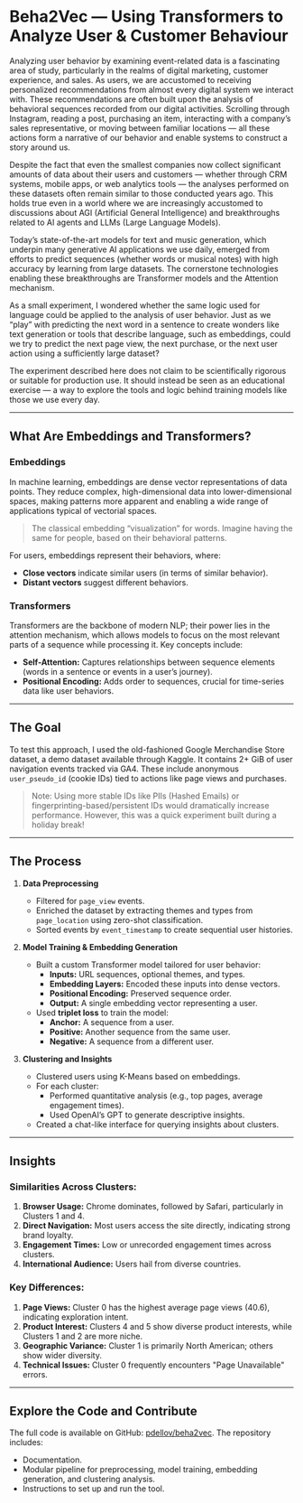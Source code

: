 # Beha2Vec — Using Transformers to Analyze User & Customer Behaviour

Analyzing user behavior by examining event-related data is a fascinating area of study, particularly in the realms of digital marketing, customer experience, and sales. As users, we are accustomed to receiving personalized recommendations from almost every digital system we interact with. These recommendations are often built upon the analysis of behavioral sequences recorded from our digital activities. Scrolling through Instagram, reading a post, purchasing an item, interacting with a company’s sales representative, or moving between familiar locations — all these actions form a narrative of our behavior and enable systems to construct a story around us.

Despite the fact that even the smallest companies now collect significant amounts of data about their users and customers — whether through CRM systems, mobile apps, or web analytics tools — the analyses performed on these datasets often remain similar to those conducted years ago. This holds true even in a world where we are increasingly accustomed to discussions about AGI (Artificial General Intelligence) and breakthroughs related to AI agents and LLMs (Large Language Models).

Today’s state-of-the-art models for text and music generation, which underpin many generative AI applications we use daily, emerged from efforts to predict sequences (whether words or musical notes) with high accuracy by learning from large datasets. The cornerstone technologies enabling these breakthroughs are Transformer models and the Attention mechanism.

As a small experiment, I wondered whether the same logic used for language could be applied to the analysis of user behavior. Just as we “play” with predicting the next word in a sentence to create wonders like text generation or tools that describe language, such as embeddings, could we try to predict the next page view, the next purchase, or the next user action using a sufficiently large dataset?

The experiment described here does not claim to be scientifically rigorous or suitable for production use. It should instead be seen as an educational exercise — a way to explore the tools and logic behind training models like those we use every day.

---

## What Are Embeddings and Transformers?

### Embeddings
In machine learning, embeddings are dense vector representations of data points. They reduce complex, high-dimensional data into lower-dimensional spaces, making patterns more apparent and enabling a wide range of applications typical of vectorial spaces.

> The classical embedding “visualization” for words. Imagine having the same for people, based on their behavioral patterns.

For users, embeddings represent their behaviors, where:
- **Close vectors** indicate similar users (in terms of similar behavior).
- **Distant vectors** suggest different behaviors.

### Transformers
Transformers are the backbone of modern NLP; their power lies in the attention mechanism, which allows models to focus on the most relevant parts of a sequence while processing it. Key concepts include:
- **Self-Attention:** Captures relationships between sequence elements (words in a sentence or events in a user’s journey).
- **Positional Encoding:** Adds order to sequences, crucial for time-series data like user behaviors.

---

## The Goal
To test this approach, I used the old-fashioned Google Merchandise Store dataset, a demo dataset available through Kaggle. It contains 2+ GiB of user navigation events tracked via GA4. These include anonymous `user_pseudo_id` (cookie IDs) tied to actions like page views and purchases.

> Note: Using more stable IDs like PIIs (Hashed Emails) or fingerprinting-based/persistent IDs would dramatically increase performance. However, this was a quick experiment built during a holiday break!

---

## The Process

1. **Data Preprocessing**
   - Filtered for `page_view` events.
   - Enriched the dataset by extracting themes and types from `page_location` using zero-shot classification.
   - Sorted events by `event_timestamp` to create sequential user histories.

2. **Model Training & Embedding Generation**
   - Built a custom Transformer model tailored for user behavior:
     - **Inputs:** URL sequences, optional themes, and types.
     - **Embedding Layers:** Encoded these inputs into dense vectors.
     - **Positional Encoding:** Preserved sequence order.
     - **Output:** A single embedding vector representing a user.
   - Used **triplet loss** to train the model:
     - **Anchor:** A sequence from a user.
     - **Positive:** Another sequence from the same user.
     - **Negative:** A sequence from a different user.

3. **Clustering and Insights**
   - Clustered users using K-Means based on embeddings.
   - For each cluster:
     - Performed quantitative analysis (e.g., top pages, average engagement times).
     - Used OpenAI’s GPT to generate descriptive insights.
   - Created a chat-like interface for querying insights about clusters.

---

## Insights

### Similarities Across Clusters:
1. **Browser Usage:** Chrome dominates, followed by Safari, particularly in Clusters 1 and 4.
2. **Direct Navigation:** Most users access the site directly, indicating strong brand loyalty.
3. **Engagement Times:** Low or unrecorded engagement times across clusters.
4. **International Audience:** Users hail from diverse countries.

### Key Differences:
1. **Page Views:** Cluster 0 has the highest average page views (40.6), indicating exploration intent.
2. **Product Interest:** Clusters 4 and 5 show diverse product interests, while Clusters 1 and 2 are more niche.
3. **Geographic Variance:** Cluster 1 is primarily North American; others show wider diversity.
4. **Technical Issues:** Cluster 0 frequently encounters "Page Unavailable" errors.

---

## Explore the Code and Contribute
The full code is available on GitHub: [pdellov/beha2vec](https://github.com/pdellov/beha2vec). The repository includes:
- Documentation.
- Modular pipeline for preprocessing, model training, embedding generation, and clustering analysis.
- Instructions to set up and run the tool.
